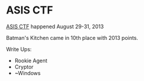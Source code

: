 # ASIS CTF

[ASIS CTF](http://asis-ctf.ir/) happened August 29-31, 2013

Batman's Kitchen came in 10th place with 2013 points.

Write Ups:
* Rookie Agent
* Cryptor
* ~Windows
